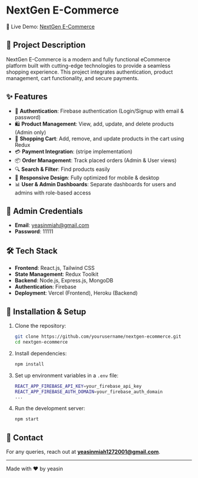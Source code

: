 # NextGen E-Commerce

🚀 Live Demo: [NextGen E-Commerce](https://nextgen-ecomarce.vercel.app/)

## 📌 Project Description

NextGen E-Commerce is a modern and fully functional eCommerce platform built with cutting-edge technologies to provide a seamless shopping experience. This project integrates authentication, product management, cart functionality, and secure payments.

## ✨ Features

- 🔐 **Authentication**: Firebase authentication (Login/Signup with email & password)
- 🛍 **Product Management**: View, add, update, and delete products (Admin only)
- 🛒 **Shopping Cart**: Add, remove, and update products in the cart using Redux
- 💳 **Payment Integration**: (stripe implementation)
- 📦 **Order Management**: Track placed orders (Admin & User views)
- 🔍 **Search & Filter**: Find products easily
- 📱 **Responsive Design**: Fully optimized for mobile & desktop
- 📊 **User & Admin Dashboards**: Separate dashboards for users and admins with role-based access

## 📜 Admin Credentials

- **Email**: yeasinmiah@gmail.com
- **Password**: 11111

## 🛠 Tech Stack

- **Frontend**: React.js, Tailwind CSS
- **State Management**: Redux Toolkit
- **Backend**: Node.js, Express.js, MongoDB
- **Authentication**: Firebase
- **Deployment**: Vercel (Frontend), Heroku (Backend)

## 🔧 Installation & Setup

1. Clone the repository:
   ```sh
   git clone https://github.com/yourusername/nextgen-ecommerce.git
   cd nextgen-ecommerce
   ```
2. Install dependencies:
   ```sh
   npm install
   ```
3. Set up environment variables in a `.env` file:
   ```sh
   REACT_APP_FIREBASE_API_KEY=your_firebase_api_key
   REACT_APP_FIREBASE_AUTH_DOMAIN=your_firebase_auth_domain
   ...
   ```
4. Run the development server:
   ```sh
   npm start
   ```

## 📧 Contact

For any queries, reach out at **yeasinmiah1272001@gmail.com**.

---

Made with ❤️ by yeasin

